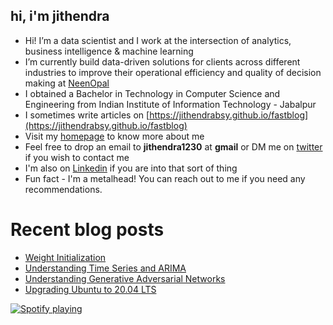 ## hi, i'm jithendra

- Hi! I’m a data scientist and I work at the intersection of analytics, business intelligence & machine learning
- I’m currently build data-driven solutions for clients across different industries to improve their operational efficiency and quality of decision making at [NeenOpal](https://www.neenopal.com/)
- I obtained a Bachelor in Technology in Computer Science and Engineering from Indian Institute of Information Technology - Jabalpur
- I sometimes write articles on [https://jithendrabsy.github.io/fastblog](https://jithendrabsy.github.io/fastblog)
- Visit my [homepage](https://jithendrabsy.github.io) to know more about me
- Feel free to drop an email to **jithendra1230** at **gmail** or DM me on [twitter](https://twitter.com/jithendrabsy) if you wish to contact me
- I'm also on [Linkedin](https://www.linkedin.com/in/jithendrabsy/) if you are into that sort of thing
- Fun fact - I'm a metalhead! You can reach out to me if you need any recommendations.


# Recent blog posts

<!-- BLOG-POST-LIST:START -->
- [Weight Initialization](https://jithendrabsy.github.io/fastblog/machinelearning/deeplearning/2021/02/01/initialization.html)
- [Understanding Time Series and ARIMA](https://jithendrabsy.github.io/fastblog/datascience/timeseries/2020/11/11/ts-arima.html)
- [Understanding Generative Adversarial Networks](https://jithendrabsy.github.io/fastblog/deeplearning/machinelearning/2020/07/11/Understanding-Generative-Adversarial-Networks.html)
- [Upgrading Ubuntu to 20.04 LTS](https://jithendrabsy.github.io/fastblog/linux/2020/05/01/upgrading-ubuntu.html)
<!-- BLOG-POST-LIST:END -->


[![Spotify playing](http://spotify.aio-api.ml/spotify?id=bx1j9iim2qv6chih9x8lpiwd8&theme=wavy&image=true&color_theme=dark&bars_when_not_listening=true&bg_color=&title_color=&text_color=&hide_status=false&display_timer=false)](https://open.spotify.com/user/bx1j9iim2qv6chih9x8lpiwd8)
